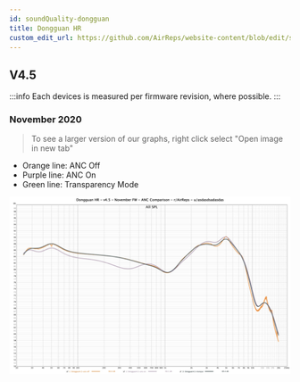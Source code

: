 ```yaml
---
id: soundQuality-dongguan
title: Dongguan HR
custom_edit_url: https://github.com/AirReps/website-content/blob/edit/soundQuality-dongguan.md
---
```


## V4.5
:::info
Each devices is measured per firmware revision, where possible.
:::

### November 2020
> To see a larger version of our graphs, right click select "Open image in new tab"


- Orange line: ANC Off
- Purple line: ANC On
- Green line: Transparency Mode

![Donguan HR - ANC Comparison - November Firmware](./assets/sound-quality/graphs/DongguanHR-V4.5-ANC_Comparison-NovFW.jpg)
